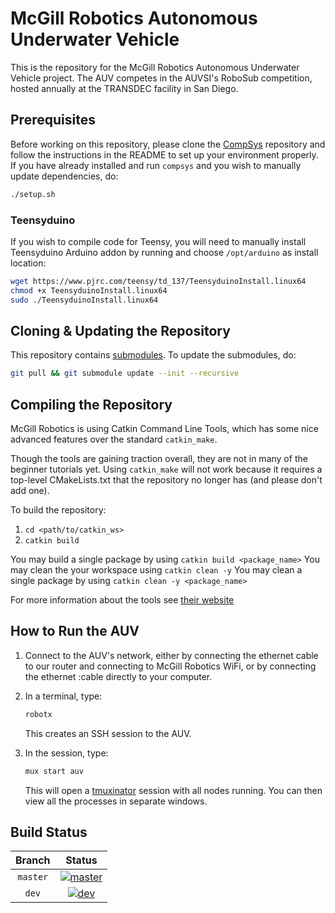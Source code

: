 # McGill Robotics Autonomous Underwater Vehicle

This is the repository for the McGill Robotics Autonomous Underwater Vehicle
project. The AUV competes in the AUVSI's RoboSub competition, hosted annually
at the TRANSDEC facility in San Diego.

## Prerequisites

Before working on this repository, please clone the [CompSys](https://github.com/mcgill-robotics/compsys)
repository and follow the instructions in the README to set up your environment
properly. If you have already installed and run `compsys` and you wish to manually update dependencies, do:

```bash
./setup.sh
```

### Teensyduino

If you wish to compile code for Teensy, you will need to manually install
Teensyduino Arduino addon by running and choose `/opt/arduino` as install
location:

```bash
wget https://www.pjrc.com/teensy/td_137/TeensyduinoInstall.linux64
chmod +x TeensyduinoInstall.linux64
sudo ./TeensyduinoInstall.linux64
```

## Cloning & Updating the Repository

This repository contains [submodules](https://git-scm.com/book/en/v2/Git-Tools-Submodules).
To update the submodules, do:

```bash
git pull && git submodule update --init --recursive
```

## Compiling the Repository
McGill Robotics is using Catkin Command Line Tools, which has some nice
advanced features over the standard `catkin_make`.

Though the tools are gaining traction overall, they are not in many of the
beginner tutorials yet. Using `catkin_make` will not work because it
requires a top-level CMakeLists.txt that the repository no longer has (and
please don't add one).

To build the repository:
1. `cd <path/to/catkin_ws>`
2. `catkin build`

You may build a single package by using `catkin build <package_name>`
You may clean the your workspace using `catkin clean -y`
You may clean a single package by using `catkin clean -y <package_name>`

For more information about the tools see [their website](https://catkin-tools.readthedocs.io/en/latest/)

## How to Run the AUV

1. Connect to the AUV's network, either by connecting the ethernet cable to our
router and connecting to McGill Robotics WiFi, or by connecting the ethernet
:cable directly to your computer.
2. In a terminal, type:

   ```bash
   robotx
   ```

   This creates an SSH session to the AUV.
3. In the session, type:

   ```bash
   mux start auv
   ```

   This will open a [tmuxinator](https://github.com/tmuxinator/tmuxinator)
   session with all nodes running. You can then view all the processes in
   separate windows.

## Build Status

[master]: https://dev.mcgillrobotics.com/buildStatus/icon?job=auv/master
[master url]: https://dev.mcgillrobotics.com/job/auv/job/master

[dev]: https://dev.mcgillrobotics.com/buildStatus/icon?job=auv/dev
[dev url]: https://dev.mcgillrobotics.com/job/auv/job/dev

| Branch   | Status                  |
|:--------:|:-----------------------:|
| `master` | [![master]][master url] |
| `dev`    | [![dev]][dev url]       |
